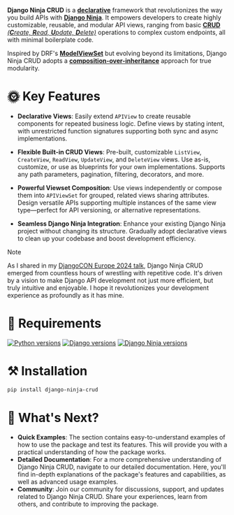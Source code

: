 **Django Ninja CRUD** is a [**declarative**](https://en.wikipedia.org/wiki/Declarative_programming) framework that revolutionizes the way you build APIs with [**Django Ninja**](https://github.com/vitalik/django-ninja). It empowers developers to create highly customizable, reusable, and modular API views, ranging from basic [**CRUD** _(**C**reate, **R**ead, **U**pdate, **D**elete)_](https://en.wikipedia.org/wiki/Create,_read,_update_and_delete) operations to complex custom endpoints, all with minimal boilerplate code.

Inspired by DRF's [**ModelViewSet**](https://www.django-rest-framework.org/api-guide/viewsets/#modelviewset) but evolving beyond its limitations, Django Ninja CRUD adopts a [**composition-over-inheritance**](https://en.wikipedia.org/wiki/Composition_over_inheritance) approach for true modularity.

# 🌞 Key Features
- **Declarative Views**: Easily extend `APIView` to create reusable components for repeated business logic. Define views by stating intent, with unrestricted function signatures supporting both sync and async implementations.

- **Flexible Built-in CRUD Views**: Pre-built, customizable `ListView`, `CreateView`, `ReadView`, `UpdateView`, and `DeleteView` views. Use as-is, customize, or use as blueprints for your own implementations. Supports any path parameters, pagination, filtering, decorators, and more.

- **Powerful Viewset Composition**: Use views independently or compose them into `APIViewSet` for grouped, related views sharing attributes. Design versatile APIs supporting multiple instances of the same view type—perfect for API versioning, or alternative representations.

- **Seamless Django Ninja Integration**: Enhance your existing Django Ninja project without changing its structure. Gradually adopt declarative views to clean up your codebase and boost development efficiency.

> [!NOTE]
> As I shared in my [DjangoCON Europe 2024 talk](https://www.youtube.com/watch?v=r8yRxZPcy9k&t=1168s),
> Django Ninja CRUD emerged from countless hours of wrestling with repetitive code.
> It's driven by a vision to make Django API development not just more efficient,
> but truly intuitive and enjoyable. I hope it revolutionizes your development
> experience as profoundly as it has mine.

# 📝 Requirements

[![Python versions](https://img.shields.io/pypi/pyversions/django-ninja-crud.svg?color=306998&label=python&logo=python&logoColor=white)](https://github.com/python/cpython)
[![Django versions](https://img.shields.io/badge/4.2_%7C_5.0-blue?color=0C4B33&label=django&logo=django&logoColor=white)](https://github.com/django/django)
[![Django Ninja versions](https://img.shields.io/badge/1.0_%7C_1.1_%7C_1.2-blue?color=black&label=django-ninja&logo=fastapi&logoColor=white)](https://github.com/vitalik/django-ninja)

# ⚒️ Installation

```bash
pip install django-ninja-crud
```

# 💬 What's Next?

- **Quick Examples**: The section contains easy-to-understand examples of how to use the package and test its features. This will provide you with a practical understanding of how the package works.
- **Detailed Documentation**: For a more comprehensive understanding of Django Ninja CRUD, navigate to our detailed documentation. Here, you'll find in-depth explanations of the package's features and capabilities, as well as advanced usage examples.
- **Community**: Join our community for discussions, support, and updates related to Django Ninja CRUD. Share your experiences, learn from others, and contribute to improving the package.
